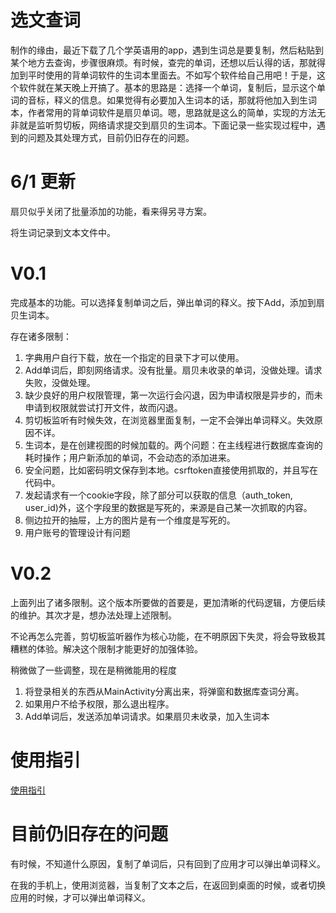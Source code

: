 # 选文查词

制作的缘由，最近下载了几个学英语用的app，遇到生词总是要复制，然后粘贴到某个地方去查询，步骤很麻烦。有时候，查完的单词，还想以后认得的话，那就得加到平时使用的背单词软件的生词本里面去。不如写个软件给自己用吧！于是，这个软件就在某天晚上开搞了。基本的思路是：选择一个单词，复制后，显示这个单词的音标，释义的信息。如果觉得有必要加入生词本的话，那就将他加入到生词本，作者常用的背单词软件是扇贝单词。嗯，思路就是这么的简单，实现的方法无非就是监听剪切板，网络请求提交到扇贝的生词本。下面记录一些实现过程中，遇到的问题及其处理方式，目前仍旧存在的问题。

# 6/1 更新

扇贝似乎关闭了批量添加的功能，看来得另寻方案。

将生词记录到文本文件中。

# V0.1

完成基本的功能。可以选择复制单词之后，弹出单词的释义。按下Add，添加到扇贝生词本。

存在诸多限制：

1. 字典用户自行下载，放在一个指定的目录下才可以使用。
2. Add单词后，即刻网络请求。没有批量。扇贝未收录的单词，没做处理。请求失败，没做处理。
3. 缺少良好的用户权限管理，第一次运行会闪退，因为申请权限是异步的，而未申请到权限就尝试打开文件，故而闪退。
4. 剪切板监听有时候失效，在浏览器里面复制，一定不会弹出单词释义。失效原因不详。
5. 生词本，是在创建视图的时候加载的。两个问题：在主线程进行数据库查询的耗时操作；用户新添加的单词，不会动态的添加进来。
6. 安全问题，比如密码明文保存到本地。csrftoken直接使用抓取的，并且写在代码中。
7. 发起请求有一个cookie字段，除了部分可以获取的信息（auth_token, user_id)外，这个字段里的数据是写死的，来源是自己某一次抓取的内容。
8. 侧边拉开的抽屉，上方的图片是有一个维度是写死的。
9. 用户账号的管理设计有问题

# V0.2

上面列出了诸多限制。这个版本所要做的首要是，更加清晰的代码逻辑，方便后续的维护。其次才是，想办法处理上述限制。

不论再怎么完善，剪切板监听器作为核心功能，在不明原因下失灵，将会导致极其糟糕的体验。解决这个限制才能更好的加强体验。

稍微做了一些调整，现在是稍微能用的程度

1. 将登录相关的东西从MainActivity分离出来，将弹窗和数据库查词分离。
2. 如果用户不给予权限，那么退出程序。
3. Add单词后，发送添加单词请求。如果扇贝未收录，加入生词本

# 使用指引

[使用指引](./user-guide)

# 目前仍旧存在的问题

有时候，不知道什么原因，复制了单词后，只有回到了应用才可以弹出单词释义。

在我的手机上，使用浏览器，当复制了文本之后，在返回到桌面的时候，或者切换应用的时候，才可以弹出单词释义。